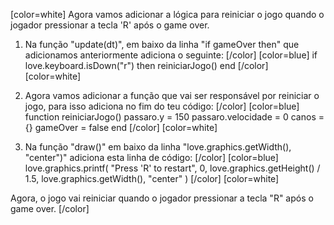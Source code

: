 [color=white]
Agora vamos adicionar a lógica para reiniciar o jogo quando 
o jogador pressionar a tecla 'R' após o game over.

1. Na função "update(dt)", em baixo da linha "if gameOver then" que adicionamos anteriormente 
adiciona o seguinte:
   [/color] [color=blue]
   if love.keyboard.isDown("r") then
      reiniciarJogo()
   end
   [/color] [color=white]

2. Agora vamos adicionar a função que vai ser responsável por reiniciar o jogo,
para isso adiciona no fim do teu código:
   [/color] [color=blue]
   function reiniciarJogo()
      passaro.y = 150
      passaro.velocidade = 0
      canos = {}
      gameOver = false
   end
   [/color] [color=white]
3. Na função "draw()" em baixo da linha "love.graphics.getWidth(), "center")"
adiciona esta linha de código:
   [/color] [color=blue]
   love.graphics.printf(
      "Press 'R' to restart",
      0,
      love.graphics.getHeight() / 1.5,
      love.graphics.getWidth(),
      "center"
   )
   [/color] [color=white]

Agora, o jogo vai reiniciar quando o jogador pressionar a tecla "R" após o game over.
[/color] 